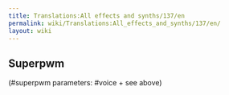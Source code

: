 ```yaml
---
title: Translations:All effects and synths/137/en
permalink: wiki/Translations:All_effects_and_synths/137/en/
layout: wiki
---
```


## Superpwm

(\#superpwm parameters: \#voice + see above)

